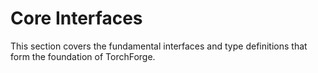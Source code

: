 # Core Interfaces

This section covers the fundamental interfaces and type definitions that form the foundation of TorchForge.
